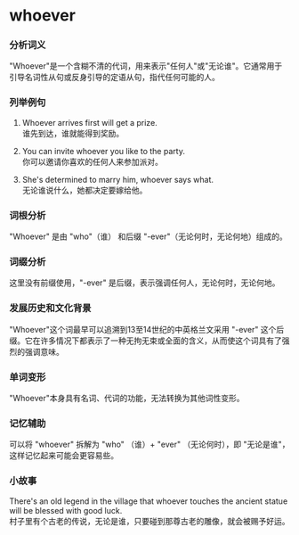 # whoever

### 分析词义

  

"Whoever"是一个含糊不清的代词，用来表示"任何人"或"无论谁"。它通常用于引导名词性从句或反身引导的定语从句，指代任何可能的人。

  

### 列举例句

  

1.  Whoever arrives first will get a prize.  
    谁先到达，谁就能得到奖励。
    
      
    
2.  You can invite whoever you like to the party.  
    你可以邀请你喜欢的任何人来参加派对。
    
      
    
3.  She's determined to marry him, whoever says what.  
    无论谁说什么，她都决定要嫁给他。
    
      
    

  

### 词根分析

  

"Whoever" 是由 "who"（谁） 和后缀 "-ever"（无论何时，无论何地）组成的。

  

### 词缀分析

  

这里没有前缀使用，"-ever" 是后缀，表示强调任何人，无论何时，无论何地。

  

### 发展历史和文化背景

  

"Whoever"这个词最早可以追溯到13至14世纪的中英格兰文采用 "-ever" 这个后缀。它在许多情况下都表示了一种无拘无束或全面的含义，从而使这个词具有了强烈的强调意味。

  

### 单词变形

  

"Whoever"本身具有名词、代词的功能，无法转换为其他词性变形。

  

### 记忆辅助

  

可以将 "whoever" 拆解为 "who" （谁）+ "ever" （无论何时），即 "无论是谁"，这样记忆起来可能会更容易些。

  

### 小故事

  

There's an old legend in the village that whoever touches the ancient statue will be blessed with good luck.  
村子里有个古老的传说，无论是谁，只要碰到那尊古老的雕像，就会被赐予好运。
